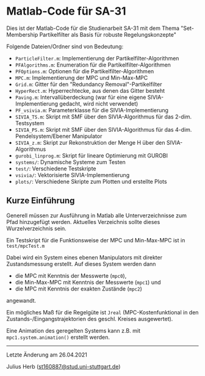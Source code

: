 # Matlab-Code für SA-31
Dies ist der Matlab-Code für die Studienarbeit SA-31 mit dem Thema "Set-Membership Partikelfilter als Basis für robuste Regelungskonzepte"

Folgende Dateien/Ordner sind von Bedeutung:
- `ParticleFilter.m`: Implementierung der Partikelfilter-Algorithmen
- `PFAlgorithms.m`: Enumeration für die Partikelfilter-Algorithmen
- `PFOptions.m`: Optionen für die Partikelfilter-Algorithmen
- `MPC.m`: Implementierung der MPC und Min-Max-MPC
- `Grid.m`: Gitter für den "Redundancy Removal"-Partikelfilter
- `HyperRect.m`: Hyperrechtecke, aus denen das Gitter besteht
- `Paving.m`: Intervallüberdeckung (war für eine eigene SIVIA-Implementierung gedacht, wird nicht verwendet)
- `PF_vsivia.m`: Parameterklasse für die SIVIA-Implementierung
- `SIVIA_TS.m`: Skript mit SMF über den SIVIA-Algorithmus für das 2-dim. Testsystem
- `SIVIA_PS.m`: Skript mit SMF über den SIVIA-Algorithmus für das 4-dim. Pendelsystem/Ebener Manipulator
- `SIVIA_z.m`: Skript zur Rekonstruktion der Menge H über den SIVIA-Algorithmus
- `gurobi_linprog.m`: Skript für lineare Optimierung mit GUROBI
- `systems/`: Dynamische Systeme zum Testen
- `test/`: Verschiedene Testskripte
- `vsivia/`: Vektorisierte SIVIA-Implementierung
- `plots/`: Verschiedene Skripte zum Plotten und erstellte Plots


## Kurze Einführung
Generell müssen zur Ausführung in Matlab alle Unterverzeichnisse zum Pfad hinzugefügt werden. Aktuelles Verzeichnis sollte dieses Wurzelverzeichnis sein.

Ein Testskript für die Funktionsweise der MPC und Min-Max-MPC ist in `test/mpcTest.m`

Dabei wird ein System eines ebenen Manipulators mit direkter Zustandsmessung erstellt. Auf dieses System werden dann

- die MPC mit Kenntnis der Messwerte (`mpc0`),
- die Min-Max-MPC mit Kenntnis der Messwerte (`mpc1`) und
- die MPC mit Kenntnis der exakten Zustände (`mpc2`)

angewandt.

Ein mögliches Maß für die Regelgüte ist `Jreal` (MPC-Kostenfunktional in den Zustands-/Eingangstrajektorien des geschl. Kreises ausgewertet).

Eine Animation des geregelten Systems kann z.B. mit `mpc1.system.animation()` erstellt werden.

- - - - - - - - - - - - - - - - - - - - - - - - - - - - - - -

Letzte Änderung am 26.04.2021

Julius Herb (st160887@stud.uni-stuttgart.de)